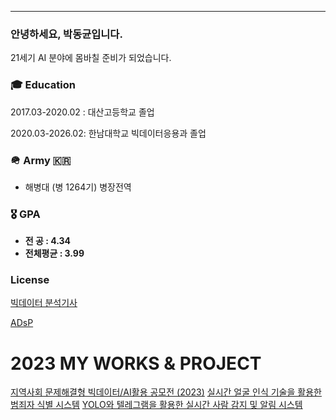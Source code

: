 ---
### 안녕하세요, 박동균입니다.

21세기 AI 분야에 몸바칠 준비가 되었습니다.

### **🎓** Education

2017.03-2020.02 :  대산고등학교 졸업

2020.03-2026.02:  한남대학교 빅데이터응용과 졸업

### **🪖 Army** 🇰🇷

- 해병대 (병 1264기) 병장전역

### **🎖️ GPA**

- **전      공   :        4.34**
- **전체평균  :        3.99**

### **License**

[빅데이터 분석기사](https://www.notion.so/25c1b9f8f3ac809daa0ce9589bff3cba?pvs=21)

[ADsP ](https://www.notion.so/ADsP-f92a9a33acf645e5bad2178272056452?pvs=21)







# 2023 MY WORKS & PROJECT
[지역사회 문제해결형 빅데이터/AI활용 공모전 (2023)](https://github.com/ace062212/Daejeon-Public-Transport-Demand-Prediction.git)
[실시간 얼굴 인식 기술을 활용한 범죄자 식별 시스템](https://github.com/ace062212/Criminal-Detection-System.git)
[YOLO와 텔레그램을 활용한 실시간 사람 감지 및 알림 시스템](https://github.com/ace062212/Custom-YOLO-based-Person-Detection-System-with-Telegram-Integration.git)
